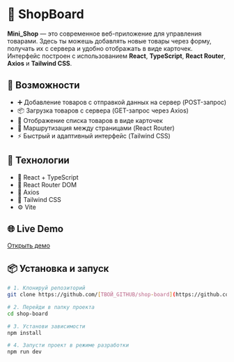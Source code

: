 # 🛒 ShopBoard

**Mini_Shop** — это современное веб-приложение для управления товарами. Здесь ты можешь добавлять новые товары через форму, получать их с сервера и удобно отображать в виде карточек. Интерфейс построен с использованием **React**, **TypeScript**, **React Router**, **Axios** и **Tailwind CSS**.

## 🚀 Возможности

- ➕ Добавление товаров с отправкой данных на сервер (POST-запрос)
- 📦 Загрузка товаров с сервера (GET-запрос через Axios)
- 🧾 Отображение списка товаров в виде карточек
- 🔁 Маршрутизация между страницами (React Router)
- ⚡ Быстрый и адаптивный интерфейс (Tailwind CSS)

## 🧰 Технологии

- 🧠 React + TypeScript
- 🧭 React Router DOM
- 📡 Axios
- 🎨 Tailwind CSS
- ⚙️ Vite

## 🌐 Live Demo

[Открыть демо](https://shop-board-demo.vercel.app) <!-- Замени ссылку на свою Vercel или GitHub Pages ссылку -->

## 📦 Установка и запуск

```bash
# 1. Клонируй репозиторий
git clone https://github.com/[ТВОЙ_GITHUB/shop-board](https://github.com/Salam4ik666/Mini_Shop).git

# 2. Перейди в папку проекта
cd shop-board

# 3. Установи зависимости
npm install

# 4. Запусти проект в режиме разработки
npm run dev
